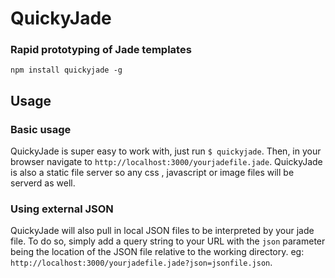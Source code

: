 # QuickyJade

### Rapid prototyping of Jade templates

`npm install quickyjade -g`

## Usage


### Basic usage
QuickyJade is super easy to work with, just run `$ quickyjade`. Then, in your browser navigate to `http://localhost:3000/yourjadefile.jade`. QuickyJade is also a static file server so any css , javascript or image files will be serverd as well.

### Using external JSON
QuickyJade will also pull in local JSON files to be interpreted by your jade file. To do so, simply add a query string to your URL with the `json` parameter being the location of the JSON file relative to the working directory. eg: `http://localhost:3000/yourjadefile.jade?json=jsonfile.json`. 

